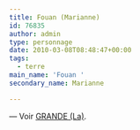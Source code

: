 ```yaml
---
title: Fouan (Marianne)
id: 76835
author: admin
type: personnage
date: 2010-03-08T08:48:47+00:00
tags:
  - terre
main_name: 'Fouan '
secondary_name: Marianne

---
```

— Voir [GRANDE (La)][1].

 [1]: http://